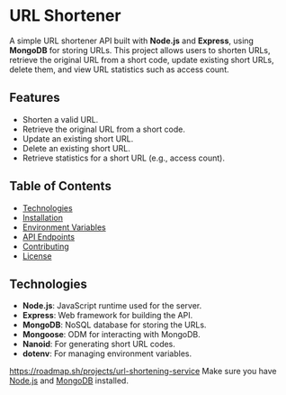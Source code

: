 # URL Shortener

A simple URL shortener API built with **Node.js** and **Express**, using **MongoDB** for storing URLs. This project allows users to shorten URLs, retrieve the original URL from a short code, update existing short URLs, delete them, and view URL statistics such as access count.

## Features
- Shorten a valid URL.
- Retrieve the original URL from a short code.
- Update an existing short URL.
- Delete an existing short URL.
- Retrieve statistics for a short URL (e.g., access count).

## Table of Contents
- [Technologies](#technologies)
- [Installation](#installation)
- [Environment Variables](#environment-variables)
- [API Endpoints](#api-endpoints)
- [Contributing](#contributing)
- [License](#license)

## Technologies
- **Node.js**: JavaScript runtime used for the server.
- **Express**: Web framework for building the API.
- **MongoDB**: NoSQL database for storing the URLs.
- **Mongoose**: ODM for interacting with MongoDB.
- **Nanoid**: For generating short URL codes.
- **dotenv**: For managing environment variables.

https://roadmap.sh/projects/url-shortening-service
Make sure you have [Node.js](https://nodejs.org/) and [MongoDB](https://www.mongodb.com/) installed.


